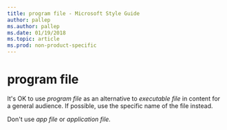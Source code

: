 ```yaml
---
title: program file - Microsoft Style Guide
author: pallep
ms.author: pallep
ms.date: 01/19/2018
ms.topic: article
ms.prod: non-product-specific
---
```


# program file

It's OK to use *program file* as an alternative to *executable file* in content for a general audience. If possible, use the specific name of the file instead.

Don't use *app file* or *application file.*
